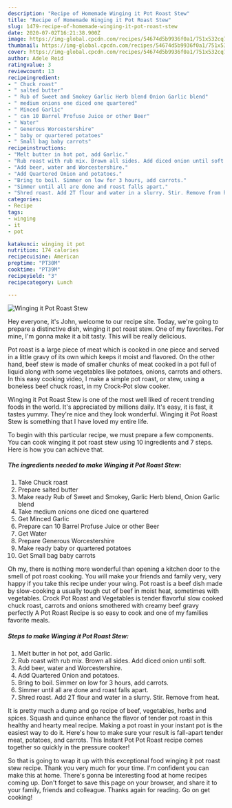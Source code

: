 ```yaml
---
description: "Recipe of Homemade Winging it Pot Roast Stew"
title: "Recipe of Homemade Winging it Pot Roast Stew"
slug: 1479-recipe-of-homemade-winging-it-pot-roast-stew
date: 2020-07-02T16:21:38.900Z
image: https://img-global.cpcdn.com/recipes/54674d5b9936f0a1/751x532cq70/winging-it-pot-roast-stew-recipe-main-photo.jpg
thumbnail: https://img-global.cpcdn.com/recipes/54674d5b9936f0a1/751x532cq70/winging-it-pot-roast-stew-recipe-main-photo.jpg
cover: https://img-global.cpcdn.com/recipes/54674d5b9936f0a1/751x532cq70/winging-it-pot-roast-stew-recipe-main-photo.jpg
author: Adele Reid
ratingvalue: 3
reviewcount: 13
recipeingredient:
- " Chuck roast"
- " salted butter"
- " Rub of Sweet and Smokey Garlic Herb blend Onion Garlic blend"
- " medium onions one diced one quartered"
- " Minced Garlic"
- " can 10 Barrel Profuse Juice or other Beer"
- " Water"
- " Generous Worcestershire"
- " baby or quartered potatoes"
- " Small bag baby carrots"
recipeinstructions:
- "Melt butter in hot pot, add Garlic."
- "Rub roast with rub mix. Brown all sides. Add diced onion until soft."
- "Add beer, water and Worcestershire."
- "Add Quartered Onion and potatoes."
- "Bring to boil. Simmer on low for 3 hours, add carrots."
- "Simmer until all are done and roast falls apart."
- "Shred roast. Add 2T flour and water in a slurry. Stir. Remove from heat."
categories:
- Recipe
tags:
- winging
- it
- pot

katakunci: winging it pot 
nutrition: 174 calories
recipecuisine: American
preptime: "PT30M"
cooktime: "PT39M"
recipeyield: "3"
recipecategory: Lunch

---
```



![Winging it Pot Roast Stew](https://img-global.cpcdn.com/recipes/54674d5b9936f0a1/751x532cq70/winging-it-pot-roast-stew-recipe-main-photo.jpg)

Hey everyone, it's John, welcome to our recipe site. Today, we're going to prepare a distinctive dish, winging it pot roast stew. One of my favorites. For mine, I'm gonna make it a bit tasty. This will be really delicious.

Pot roast is a large piece of meat which is cooked in one piece and served in a little gravy of its own which keeps it moist and flavored. On the other hand, beef stew is made of smaller chunks of meat cooked in a pot full of liquid along with some vegetables like potatoes, onions, carrots and others. In this easy cooking video, I make a simple pot roast, or stew, using a boneless beef chuck roast, in my Crock-Pot slow cooker.

Winging it Pot Roast Stew is one of the most well liked of recent trending foods in the world. It's appreciated by millions daily. It's easy, it is fast, it tastes yummy. They're nice and they look wonderful. Winging it Pot Roast Stew is something that I have loved my entire life.


To begin with this particular recipe, we must prepare a few components. You can cook winging it pot roast stew using 10 ingredients and 7 steps. Here is how you can achieve that.

<!--inarticleads1-->

##### The ingredients needed to make Winging it Pot Roast Stew:

1. Take  Chuck roast
1. Prepare  salted butter
1. Make ready  Rub of Sweet and Smokey, Garlic Herb blend, Onion Garlic blend
1. Take  medium onions one diced one quartered
1. Get  Minced Garlic
1. Prepare  can 10 Barrel Profuse Juice or other Beer
1. Get  Water
1. Prepare  Generous Worcestershire
1. Make ready  baby or quartered potatoes
1. Get  Small bag baby carrots


Oh my, there is nothing more wonderful than opening a kitchen door to the smell of pot roast cooking. You will make your friends and family very, very happy if you take this recipe under your wing. Pot roast is a beef dish made by slow-cooking a usually tough cut of beef in moist heat, sometimes with vegetables. Crock Pot Roast and Vegetables is tender flavorful slow cooked chuck roast, carrots and onions smothered with creamy beef gravy perfectly A Pot Roast Recipe is so easy to cook and one of my families favorite meals. 

<!--inarticleads2-->

##### Steps to make Winging it Pot Roast Stew:

1. Melt butter in hot pot, add Garlic.
1. Rub roast with rub mix. Brown all sides. Add diced onion until soft.
1. Add beer, water and Worcestershire.
1. Add Quartered Onion and potatoes.
1. Bring to boil. Simmer on low for 3 hours, add carrots.
1. Simmer until all are done and roast falls apart.
1. Shred roast. Add 2T flour and water in a slurry. Stir. Remove from heat.


It is pretty much a dump and go recipe of beef, vegetables, herbs and spices. Squash and quince enhance the flavor of tender pot roast in this healthy and hearty meal recipe. Making a pot roast in your instant pot is the easiest way to do it. Here&#39;s how to make sure your result is fall-apart tender meat, potatoes, and carrots. This Instant Pot Pot Roast recipe comes together so quickly in the pressure cooker! 

So that is going to wrap it up with this exceptional food winging it pot roast stew recipe. Thank you very much for your time. I'm confident you can make this at home. There's gonna be interesting food at home recipes coming up. Don't forget to save this page on your browser, and share it to your family, friends and colleague. Thanks again for reading. Go on get cooking!
